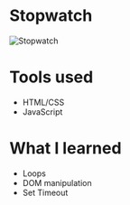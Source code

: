 # Stopwatch

![Stopwatch](https://i.postimg.cc/fTCjNJ69/Stopwatch.jpg)

# Tools used

* HTML/CSS
* JavaScript

# What I learned

* Loops
* DOM manipulation
* Set Timeout